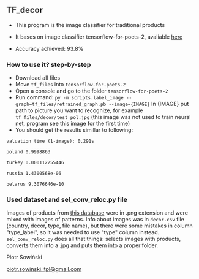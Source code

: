## TF_decor
* This program is the image classifier for traditional products
* It bases on image classifier tensorflow-for-poets-2, avaliable [here](https://github.com/googlecodelabs/tensorflow-for-poets-2)

* Accuracy achieved: 93.8%

### How to use it? step-by-step
* Download all files
* Move `tf_files` into `tensorflow-for-poets-2`
* Open a console and go to the folder `tensorflow-for-poets-2`
* Run command: `py -m scripts.label_image --graph=tf_files/retrained_graph.pb --image={IMAGE}`
In {IMAGE} put path to picture you want to recognize, for example `tf_files/decor/test_pol.jpg` (this image was not used to train neural net, program see this image for the first time)
* You should get the results simillar to following:

`valuation time (1-image): 0.291s`

`poland 0.9998863`

`turkey 0.000112255446`

`russia 1.4300568e-06`

`belarus 9.3076646e-10`
	
### Used dataset and sel_conv_reloc.py file
Images of products from [this database](https://www.kaggle.com/olgabelitskaya/traditional-decor-patterns/data) were in .png extension and were mixed with images of patterns.
Info about images was in `decor.csv` file (country, decor, type, file name), but there were some mistakes in column "type_label", so it was needed to use "type" column instead.
`sel_conv_reloc.py` does all that things: selects images with products, converts them into a .jpg and puts them into a proper folder.
	
Piotr Sowiński

piotr.sowinski.itpl@gmail.com
